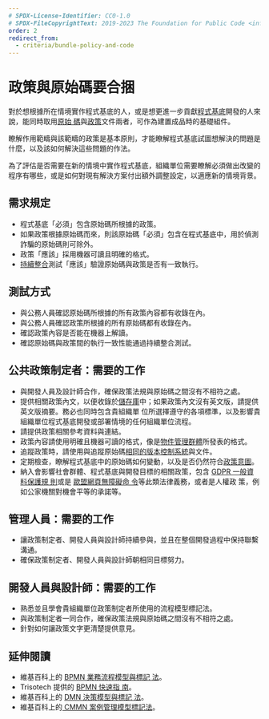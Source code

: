 ```yaml
---
# SPDX-License-Identifier: CC0-1.0
# SPDX-FileCopyrightText: 2019-2023 The Foundation for Public Code <info@publiccode.net>, https://standard.publiccode.net/AUTHORS
order: 2
redirect_from:
  - criteria/bundle-policy-and-code
---
```


# 政策與原始碼要合捆

對於想根據所在情境實作程式基底的人，或是想更進一步貢獻[程式基底](../glossary.md#codebase)開發的人來說，能同時取用[原始
碼](../glossary.md#source-code)與[政策](../glossary.md#policy)文件兩者，可作為建置成品時的基礎組件。

瞭解作用範疇與該範疇的政策是基本原則，才能瞭解程式基底試圖想解決的問題是什麼，以及該如何解決這些問題的作法。

為了評估是否需要在新的情境中實作程式基底，組織單位需要瞭解必須做出改變的程序有哪些，或是如何對現有解決方案付出額外調整設定，以適應新的情境背景。

## 需求規定

* 程式基底「必須」包含原始碼所根據的政策。
* 如果政策根據原始碼而來，則該原始碼「必須」包含在程式基底中，用於偵測詐騙的原始碼則可除外。
* 政策「應該」採用機器可讀且明確的格式。
* [持續整合](../glossary.md#continuous-integration)測試「應該」驗證原始碼與政策是否有一致執行。

## 測試方式

* 與公務人員確認原始碼所根據的所有政策內容都有收錄在內。
* 與公務人員確認政策所根據的所有原始碼都有收錄在內。
* 確認政策內容是否能在機器上解讀。
* 確認原始碼與政策間的執行一致性能通過持續整合測試。

## 公共政策制定者：需要的工作

* 與開發人員及設計師合作，確保政策法規與原始碼之間沒有不相符之處。
* 提供相關政策內文，以便收錄於[儲存庫](../glossary.md#repository)中；如果政策內文沒有英文版，請提供英文版摘要。務必也同時包含貴組織單
位所選擇遵守的各項標準，以及影響貴組織單位程式基底開發或部署情境的任何組織單位流程。
* 請提供政策相關參考資料與連結。
* 政策內容請使用明確且機器可讀的格式，像是[物件管理群體](https://www.omg.org/spec/)所發表的格式。
* 追蹤政策時，請使用與追蹤原始碼[相同的版本控制系統](maintain-version-control.md)與文件。
* 定期檢查，瞭解程式基底中的原始碼如何變動，以及是否仍然符合[政策意圖](document-codebase-objectives.md)。
* 納入會影響社會群體、程式基底與開發目標的相關政策，包含 [GDPR 一般資料保護規
則](https://eur-lex.europa.eu/eli/reg/2016/679/oj)或是 [歐盟網頁無障礙命
令](https://ec.europa.eu/digital-single-market/en/web-accessibility)等此類法律義務，或者是人權政
策，例如公家機關對機會平等的承諾等。

## 管理人員：需要的工作

* 讓政策制定者、開發人員與設計師持續參與，並且在整個開發過程中保持聯繫溝通。
* 確保政策制定者、開發人員與設計師朝相同目標努力。

## 開發人員與設計師：需要的工作

* 熟悉並且學會貴組織單位政策制定者所使用的流程模型標記法。
* 與政策制定者一同合作，確保政策法規與原始碼之間沒有不相符之處。
* 針對如何讓政策文字更清楚提供意見。

## 延伸閱讀

* 維基百科上的 [BPMN 業務流程模型與標記
法](https://en.wikipedia.org/wiki/Business_Process_Model_and_Notation)。
* Trisotech 提供的 [BPMN 快速指
南](https://www.bpmnquickguide.com/view-bpmn-quick-guide/)。
* 維基百科上的 [DMN 決策模型與標記
法](https://en.wikipedia.org/wiki/Decision_Model_and_Notation)。
* 維基百科上的[ CMMN 案例管理模型標記法](https://en.wikipedia.org/wiki/CMMN)。

